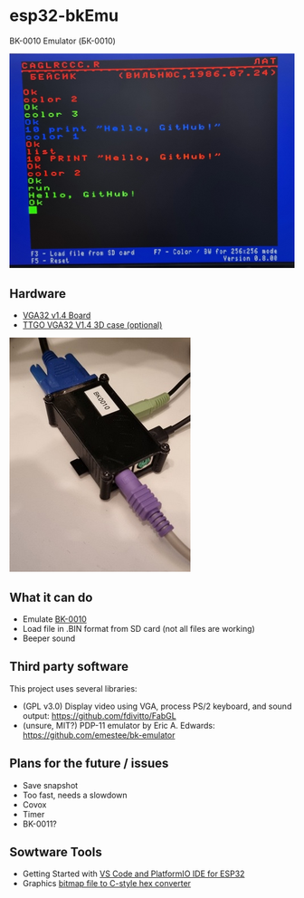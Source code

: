 # esp32-bkEmu
BK-0010 Emulator (БК-0010)

![Screenshot](doc/screenshot.jpg)

## Hardware
* [VGA32 v1.4 Board](http://www.lilygo.cn/prod_view.aspx?TypeId=50033&Id=1083)
* [TTGO VGA32 V1.4 3D case (optional)](https://www.thingiverse.com/thing:4675382)

![3D case](doc/vga32_3Dcase.jpg)

## What it can do
* Emulate [BK-0010](https://en.wikipedia.org/wiki/Electronika_BK)
* Load file in .BIN format from SD card (not all files are working)
* Beeper sound

## Third party software
This project uses several libraries:
* (GPL v3.0) Display video using VGA, process PS/2 keyboard, and sound output: https://github.com/fdivitto/FabGL
* (unsure, MIT?) PDP-11 emulator by Eric A. Edwards: https://github.com/emestee/bk-emulator

## Plans for the future / issues
* Save snapshot
* Too fast, needs a slowdown
* Covox
* Timer
* BK-0011?

## Sowtware Tools
* Getting Started with [VS Code and PlatformIO IDE for ESP32](/doc/VSCodeHowTo)
* Graphics [bitmap file to C-style hex converter](https://github.com/robertgallup/python-bmp2hex)

